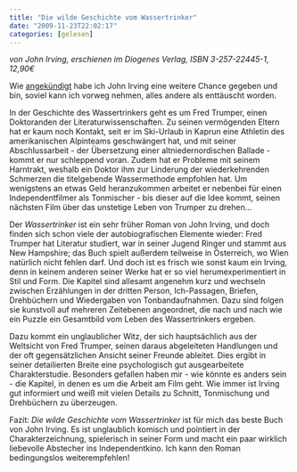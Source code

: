 ```yaml
---
title: "Die wilde Geschichte vom Wassertrinker"
date: "2009-11-23T22:02:17"
categories: [gelesen]
---
```


*von John Irving,
erschienen im Diogenes Verlag, ISBN 3-257-22445-1, 12,90€*

Wie [angekündigt](/2009/04/20/owen-meany/) habe ich John Irving eine weitere Chance gegeben und bin, soviel kann ich vorweg nehmen, alles andere als enttäuscht worden.

In der Geschichte des Wassertrinkers geht es um Fred Trumper, einen Doktoranden der Literaturwissenschaften. Zu seinen vermögenden Eltern hat er kaum noch Kontakt, seit er im Ski-Urlaub in Kaprun eine Athletin des amerikanischen Alpinteams geschwängert hat, und mit seiner Abschlussarbeit - der Übersetzung einer altniedernordischen Ballade - kommt er nur schleppend voran. Zudem hat er Probleme mit seinem Harntrakt, weshalb ein Doktor ihm zur Linderung der wiederkehrenden Schmerzen die titelgebende Wassermethode empfohlen hat. Um wenigstens an etwas Geld heranzukommen arbeitet er nebenbei für einen Independentfilmer als Tonmischer - bis dieser auf die Idee kommt, seinen nächsten Film über das unstetige Leben von Trumper zu drehen...

Der *Wassertrinker* ist ein sehr früher Roman von John Irving, und doch finden sich schon viele der autobiografischen Elemente wieder: Fred Trumper hat Literatur studiert, war in seiner Jugend Ringer und stammt aus New Hampshire; das Buch spielt außerdem teilweise in Österreich, wo Wien natürlich nicht fehlen darf. Und doch ist es frisch wie sonst kaum ein Irving, denn in keinem anderen seiner Werke hat er so viel herumexperimentiert in Stil und Form. Die Kapitel sind allesamt angenehm kurz und wechseln zwischen Erzählungen in der dritten Person, Ich-Passagen, Briefen, Drehbüchern und Wiedergaben von Tonbandaufnahmen. Dazu sind folgen sie kunstvoll auf mehreren Zeitebenen angeordnet, die nach und nach wie ein Puzzle ein Gesamtbild vom Leben des Wassertrinkers ergeben.

Dazu kommt ein unglaublicher Witz, der sich hauptsächlich aus der Weltsicht von Fred Trumper, seinen daraus abgeleiteten Handlungen und der oft gegensätzlichen Ansicht seiner Freunde ableitet. Dies ergibt in seiner detailierten Breite eine psychologisch gut ausgearbeitete Charakterstudie. Besonders gefallen haben mir - wie könnte es anders sein - die Kapitel, in denen es um die Arbeit am Film geht. Wie immer ist Irving gut informiert und weiß mit vielen Details zu Schnitt, Tonmischung und Drehbüchern zu überzeugen.

Fazit: *Die wilde Geschichte vom Wassertrinker* ist für mich das beste Buch von John Irving. Es ist unglaublich komisch und pointiert in der Charakterzeichnung, spielerisch in seiner Form und macht ein paar wirklich liebevolle Abstecher ins Independentkino. Ich kann den Roman bedingungslos weiterempfehlen!
